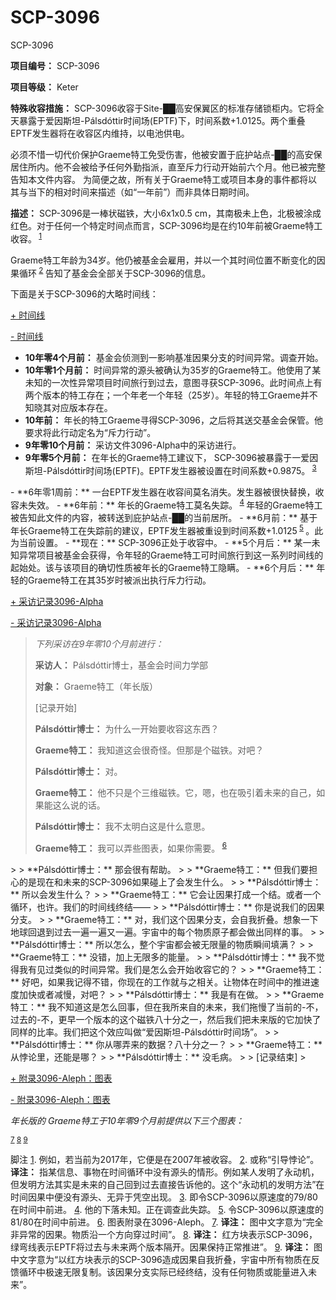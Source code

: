 # SCP-3096
                        




SCP-3096



**项目编号：** SCP-3096

**项目等级：** Keter

**特殊收容措施：** SCP-3096收容于Site-██高安保翼区的标准存储锁柜内。它将全天暴露于爱因斯坦-Pálsdóttir时间场(EPTF)下，时间系数+1.0125。两个重叠EPTF发生器将在收容区内维持，以电池供电。

必须不惜一切代价保护Graeme特工免受伤害，他被安置于庇护站点-██的高安保居住所内。他不会被给予任何外勤指派，直至斥力行动开始前六个月。他已被完整告知本文件内容。
为简便之故，所有关于Graeme特工或项目本身的事件都将以其与当下的相对时间来描述（如“一年前”）而非具体日期时间。

**描述：** SCP-3096是一棒状磁铁，大小6x1x0.5 cm，其南极未上色，北极被涂成红色。对于任何一个特定时间点而言，SCP-3096均是在约10年前被Graeme特工收容。<sup class='footnoteref'>
 <a shape='rect' class='footnoteref' id='footnoteref-1' href='javascript:;' onclick='WIKIDOT.page.utils.scrollToReference(&apos;footnote-1&apos;)'>1</a>
</sup>

Graeme特工年龄为34岁。他仍被基金会雇用，并以一个其时间位置不断变化的因果循环<sup class='footnoteref'>
 <a shape='rect' class='footnoteref' id='footnoteref-2' href='javascript:;' onclick='WIKIDOT.page.utils.scrollToReference(&apos;footnote-2&apos;)'>2</a>
</sup>告知了基金会全部关于SCP-3096的信息。

下面是关于SCP-3096的大略时间线：


<a shape='rect' class='collapsible-block-link' href='javascript:;'>+&#160;&#26102;&#38388;&#32447;</a>

<a shape='rect' class='collapsible-block-link' href='javascript:;'>-&#160;&#26102;&#38388;&#32447;</a>

- **10年零4个月前：** 基金会侦测到一影响基准因果分支的时间异常。调查开始。
- **10年零1个月前：** 时间异常的源头被确认为35岁的Graeme特工。他使用了某未知的一次性异常项目时间旅行到过去，意图寻获SCP-3096。此时间点上有两个版本的特工存在；一个年老一个年轻（25岁）。年轻的特工Graeme并不知晓其对应版本存在。
- **10年前：** 年长的特工Graeme寻得SCP-3096，之后将其送交基金会保管。他要求将此行动定名为“斥力行动”。
- **9年零10个月前：** 采访文件3096-Alpha中的采访进行。
- **9年零5个月前：** 在年长的Graeme特工建议下， SCP-3096被暴露于一爱因斯坦-Pálsdóttir时间场(EPTF)。EPTF发生器被设置在时间系数+0.9875。<sup class='footnoteref'>
 <a shape='rect' class='footnoteref' id='footnoteref-3' href='javascript:;' onclick='WIKIDOT.page.utils.scrollToReference(&apos;footnote-3&apos;)'>3</a>
</sup>
- **6年零1周前：** 一台EPTF发生器在收容间莫名消失。发生器被很快替换，收容未失效。
- **6年前：** 年长的Graeme特工莫名失踪。<sup class='footnoteref'>
 <a shape='rect' class='footnoteref' id='footnoteref-4' href='javascript:;' onclick='WIKIDOT.page.utils.scrollToReference(&apos;footnote-4&apos;)'>4</a>
</sup>年轻的Graeme特工被告知此文件的内容，被转送到庇护站点-██的当前居所。
- **6月前：** 基于年长Graeme特工在失踪前的建议，EPTF发生器被重设到时间系数+1.0125<sup class='footnoteref'>
 <a shape='rect' class='footnoteref' id='footnoteref-5' href='javascript:;' onclick='WIKIDOT.page.utils.scrollToReference(&apos;footnote-5&apos;)'>5</a>
</sup>。此为当前设置。
- **现在：** SCP-3096正处于收容中。
- **5个月后：** 某一未知异常项目被基金会获得，令年轻的Graeme特工可时间旅行到这一系列时间线的起始处。该与该项目的确切性质被年长的Graeme特工隐瞒。
- **6个月后：** 年轻的Graeme特工在其35岁时被派出执行斥力行动。





<a shape='rect' class='collapsible-block-link' href='javascript:;'>+&#160;&#37319;&#35775;&#35760;&#24405;3096-Alpha</a>

<a shape='rect' class='collapsible-block-link' href='javascript:;'>-&#160;&#37319;&#35775;&#35760;&#24405;3096-Alpha</a>


> *下列采访在9年零10个月前进行：* 
> 
> **采访人：** Pálsdóttir博士，基金会时间力学部
> 
> **对象：** Graeme特工（年长版）
> 
> [记录开始]
> 
> **Pálsdóttir博士：** 为什么一开始要收容这东西？
> 
> **Graeme特工：** 我知道这会很奇怪。但那是个磁铁。对吧？
> 
> **Pálsdóttir博士：** 对。
> 
> **Graeme特工：** 他不只是个三维磁铁。它，嗯，也在吸引着未来的自己，如果能这么说的话。
> 
> **Pálsdóttir博士：** 我不太明白这是什么意思。
> 
> **Graeme特工：** 我可以弄些图表，如果你需要。<sup class='footnoteref'>
 <a shape='rect' class='footnoteref' id='footnoteref-6' href='javascript:;' onclick='WIKIDOT.page.utils.scrollToReference(&apos;footnote-6&apos;)'>6</a>
</sup>
> 
> **Pálsdóttir博士：** 那会很有帮助。
> 
> **Graeme特工：** 但我们要担心的是现在和未来的SCP-3096如果碰上了会发生什么。
> 
> **Pálsdóttir博士：** 所以会发生什么？
> 
> **Graeme特工：** 它会让因果打成一个结。或者一个循环，也许。我们的时间线终结——
> 
> **Pálsdóttir博士：** 你是说我们的因果分支。
> 
> **Graeme特工：** 对，我们这个因果分支，会自我折叠。想象一下地球回退到过去一遍一遍又一遍。宇宙中的每个物质原子都会做出同样的事。
> 
> **Pálsdóttir博士：** 所以怎么，整个宇宙都会被无限量的物质瞬间填满？
> 
> **Graeme特工：** 没错，加上无限多的能量。
> 
> **Pálsdóttir博士：** 我不觉得我有见过类似的时间异常。我们是怎么会开始收容它的？
> 
> **Graeme特工：** 好吧，如果我记得不错，你现在的工作就与之相关。让物体在时间中的推进速度加快或者减慢，对吧？
> 
> **Pálsdóttir博士：** 我是有在做。
> 
> **Graeme特工：** 我不知道这是怎么回事，但在我所来自的未来，我们拖慢了当前的-不，过去的-不，更早一个版本的这个磁铁八十分之一，然后我们把未来版的它加快了同样的比率。我们把这个效应叫做“爱因斯坦-Pálsdóttir时间场”。
> 
> **Pálsdóttir博士：** 你从哪弄来的数据？八十分之一？
> 
> **Graeme特工：** 从悖论里，还能是哪？
> 
> **Pálsdóttir博士：** 没毛病。
> 
> [记录结束]
> 





<a shape='rect' class='collapsible-block-link' href='javascript:;'>+&#160;&#38468;&#24405;3096-Aleph&#65306;&#22270;&#34920;</a>

<a shape='rect' class='collapsible-block-link' href='javascript:;'>-&#160;&#38468;&#24405;3096-Aleph&#65306;&#22270;&#34920;</a>

*年长版的 Graeme特工于10年零9个月前提供以下三个图表：* 


<sup class='footnoteref'>
 <a shape='rect' class='footnoteref' id='footnoteref-7' href='javascript:;' onclick='WIKIDOT.page.utils.scrollToReference(&apos;footnote-7&apos;)'>7</a>
</sup>


<sup class='footnoteref'>
 <a shape='rect' class='footnoteref' id='footnoteref-8' href='javascript:;' onclick='WIKIDOT.page.utils.scrollToReference(&apos;footnote-8&apos;)'>8</a>
</sup>


<sup class='footnoteref'>
 <a shape='rect' class='footnoteref' id='footnoteref-9' href='javascript:;' onclick='WIKIDOT.page.utils.scrollToReference(&apos;footnote-9&apos;)'>9</a>
</sup>






脚注
<a shape='rect' href='javascript:;' onclick='WIKIDOT.page.utils.scrollToReference(&apos;footnoteref-1&apos;)'>1</a>. 例如，若当前为2017年，它便是在2007年被收容。
<a shape='rect' href='javascript:;' onclick='WIKIDOT.page.utils.scrollToReference(&apos;footnoteref-2&apos;)'>2</a>. 或称“引导悖论”。**译注：** 指某信息、事物在时间循环中没有源头的情形。例如某人发明了永动机，但发明方法其实是未来的自己回到过去直接告诉他的。这个“永动机的发明方法”在时间因果中便没有源头、无异于凭空出现。
<a shape='rect' href='javascript:;' onclick='WIKIDOT.page.utils.scrollToReference(&apos;footnoteref-3&apos;)'>3</a>. 即令SCP-3096以原速度的79/80在时间中前进。
<a shape='rect' href='javascript:;' onclick='WIKIDOT.page.utils.scrollToReference(&apos;footnoteref-4&apos;)'>4</a>. 他的下落未知。正在调查此失踪。
<a shape='rect' href='javascript:;' onclick='WIKIDOT.page.utils.scrollToReference(&apos;footnoteref-5&apos;)'>5</a>. 令SCP-3096以原速度的81/80在时间中前进。
<a shape='rect' href='javascript:;' onclick='WIKIDOT.page.utils.scrollToReference(&apos;footnoteref-6&apos;)'>6</a>. 图表附录在3096-Aleph。
<a shape='rect' href='javascript:;' onclick='WIKIDOT.page.utils.scrollToReference(&apos;footnoteref-7&apos;)'>7</a>. **译注：** 图中文字意为“完全非异常的因果。物质沿一个方向穿过时间”。
<a shape='rect' href='javascript:;' onclick='WIKIDOT.page.utils.scrollToReference(&apos;footnoteref-8&apos;)'>8</a>. **译注：** 红方块表示SCP-3096，绿弯线表示EPTF将过去与未来两个版本隔开。因果保持正常推进”。
<a shape='rect' href='javascript:;' onclick='WIKIDOT.page.utils.scrollToReference(&apos;footnoteref-9&apos;)'>9</a>. **译注：** 图中文字意为“以红方块表示的SCP-3096造成因果自我折叠，宇宙中所有物质在反馈循环中极速无限复制。该因果分支实际已经终结，没有任何物质或能量进入未来”。


                    
